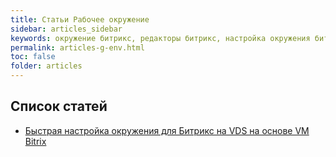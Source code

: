 ```yaml
---
title: Статьи Рабочее окружение
sidebar: articles_sidebar
keywords: окружение битрикс, редакторы битрикс, настройка окружения битрикс php
permalink: articles-g-env.html
toc: false
folder: articles
---
```


## Список статей

* [Быстрая настройка окружения для Битрикс на VDS на основе VM Bitrix](/articles-env-bitrix-vm-fast-setup-vds.html)

